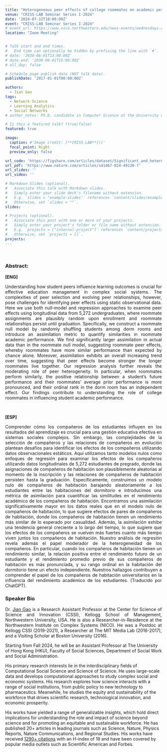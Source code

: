 ```yaml
---
title: "Heterogeneous peer effects of college roommates on academic performance [Charla Virtual]"
venue: "CRISS-LAB Seminar Series I-2024"
date: '2024-07-12T10:00:00Z'
event: "CRISS-LAB Seminar Series I-2024"
# event_url: https://www.nico.northwestern.edu/news-events/wednesdays-at-nico/speakers-2021.html
location: "Zoom Meeting"


# Talk start and end times.
#   End time can optionally be hidden by prefixing the line with `#`.
# date: '2030-06-01T13:00:00Z'
# date_end: '2030-06-01T15:00:00Z'
# all_day: false

# Schedule page publish date (NOT talk date).
publishDate: '2017-01-01T00:00:00Z'

authors: 
  - Jian Gao
tags: 
  - Network Science
  - Learning Analytics
  - Social Networks
# author_notes: Ph.D. candidate in Computer Science at the University of Toulouse.

# Is this a featured talk? (true/false)
featured: true

image:
  caption: #'Image credit: [**CRISS-LAB**]()'
  focal_point: Right
  preview_only: false

url_code: 'https://figshare.com/articles/dataset/Significant_and_heterogeneous_peer_effects_of_college_roommates_on_academic_performance/25286017'
url_pdf: 'https://www.nature.com/articles/s41467-024-49228-7'
url_slides: ''
url_video: ''

# Markdown Slides (optional).
#   Associate this talk with Markdown slides.
#   Simply enter your slide deck's filename without extension.
#   E.g. `slides = "example-slides"` references `content/slides/example-slides.md`.
#   Otherwise, set `slides = ""`.
slides:

# Projects (optional).
#   Associate this post with one or more of your projects.
#   Simply enter your project's folder or file name without extension.
#   E.g. `projects = ["internal-project"]` references `content/project/deep-learning/index.md`.
#   Otherwise, set `projects = []`.
projects:
---
```


<head>
<script src="https://cdn.jsdelivr.net/npm/add-to-calendar-button@2" async defer></script>

</head>

<div>
<add-to-calendar-button
  name="Heterogeneous peer effects of college roommates on academic performance
 (Zoom Meeting)"
  description="Zoom link: https://udd.zoom.us/j/82674667828?pwd=amlmNlk3R0hPZzlFOTRYY2tZRW9Gdz09"
  startDate="2024-07-12"
  endDate="2024-07-12"
  startTime="10:00"
  endTime="11:30"
  location="Zoom Meeting."
  options="['Apple','Google','iCal','Microsoft365','Outlook.com','Yahoo']"
  timeZone="America/Santiago"
  trigger="click"
  inline
  listStyle="modal"
  iCalFileName="Reminder-Event"
  >
</add-to-calendar-button>
</div>
<br>



### Abstract:
<div>

**[ENG]**
<p align="justify"> Understanding how student peers influence learning outcomes is crucial for effective education management in complex social systems. The complexities of peer selection and evolving peer relationships, however, pose challenges for identifying peer effects using static observational data. Here we use both null-model and regression approaches to examine peer effects using longitudinal data from 5,272 undergraduates, where roommate assignments are plausibly random upon enrollment and roommate relationships persist until graduation. Specifically, we construct a roommate null model by randomly shuffling students among dorm rooms and introduce an assimilation metric to quantify similarities in roommate academic performance. We find significantly larger assimilation in actual data than in the roommate null model, suggesting roommate peer effects, whereby roommates have more similar performance than expected by chance alone. Moreover, assimilation exhibits an overall increasing trend over time, suggesting that peer effects become stronger the longer roommates live together. Our regression analysis further reveals the moderating role of peer heterogeneity. In particular, when roommates perform similarly, the positive relationship between a student’s future performance and their roommates’ average prior performance is more pronounced, and their ordinal rank in the dorm room has an independent effect. Our findings contribute to understanding the role of college roommates in influencing student academic performance.</p>
<br>

**[ESP]**
<p align="justify"> Comprender cómo los compañeros de los estudiantes influyen en los resultados del aprendizaje es crucial para una gestión educativa efectiva en sistemas sociales complejos. Sin embargo, las complejidades de la selección de compañeros y las relaciones de compañeros en evolución plantean desafíos para identificar los efectos de los compañeros utilizando datos observacionales estáticos. Aquí utilizamos tanto modelos nulos como enfoques de regresión para examinar los efectos de los compañeros utilizando datos longitudinales de 5,272 estudiantes de pregrado, donde las asignaciones de compañeros de habitación son plausiblemente aleatorias al momento de la inscripción y las relaciones de compañeros de habitación persisten hasta la graduación. Específicamente, construimos un modelo nulo de compañeros de habitación barajando aleatoriamente a los estudiantes entre las habitaciones del dormitorio e introducimos una métrica de asimilación para cuantificar las similitudes en el rendimiento académico de los compañeros de habitación. Encontramos una asimilación significativamente mayor en los datos reales que en el modelo nulo de compañeros de habitación, lo que sugiere efectos de pares de compañeros de habitación, donde los compañeros de habitación tienen un rendimiento más similar de lo esperado por casualidad. Además, la asimilación exhibe una tendencia general creciente a lo largo del tiempo, lo que sugiere que los efectos de los compañeros se vuelven más fuertes cuanto más tiempo viven juntos los compañeros de habitación. Nuestro análisis de regresión revela además el papel moderador de la heterogeneidad de los compañeros. En particular, cuando los compañeros de habitación tienen un rendimiento similar, la relación positiva entre el rendimiento futuro de un estudiante y el rendimiento promedio previo de sus compañeros de habitación es más pronunciada, y su rango ordinal en la habitación del dormitorio tiene un efecto independiente. Nuestros hallazgos contribuyen a comprender el papel de los compañeros de habitación universitarios en la influencia del rendimiento académico de los estudiantes. (Traducido por ChatGPT).</p>


### Speaker Bio
<p align="justify"> Dr. <a href="https://jianxgao.com/" target="_blank">Jian Gao</a> is a Research Assistant Professor at the Center for Science of Science and Innovation (CSSI), Kellogg School of Management, Northwestern University, USA. He is also a Researcher-in-Residence at the Northwestern Institute on Complex Systems (NICO). He was a Postdoc at Kellogg CSSI (2019-2021), a Researcher at The MIT Media Lab (2016-2017), and a Visiting Scholar at Boston University (2016).

Starting from Fall 2024, he will be an Assistant Professor at The University of Hong Kong (HKU), Faculty of Social Sciences, Department of Social Work and Social Administration.

His primary research interests lie in the interdisciplinary fields of Computational Social Science and Science of Science. He uses large-scale data and develops computational approaches to study complex social and economic systems. His research explores how science interacts with a range of social institutions, from public policy to new technology to pharmaceutics. Meanwhile, he studies the equity and sustainability of the workforce that drives scientific research, technological innovation, and economic prosperity.

His works have yielded a range of generalizable insights, which hold direct implications for understanding the role and impact of science beyond science and for promoting an equitable and sustainable workforce. He has published 20+ articles in leading journals such as Science, Nature, Physics Reports, Nature Communications, and Regional Studies. His works have received <a href="https://scholar.google.com/citations?user=mvwDL1wAAAAJ&hl=en" target="_blank">1290+ citations</a> with an H-index of 18 and have been covered by popular media outlets such as Scientific American and Forbes. </p>

</div>